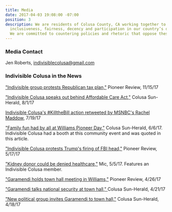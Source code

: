 ```yaml
---
title: Media
date: 2017-04-03 19:08:00 -07:00
position: 3
description: We are residents of Colusa County, CA working together to advocate for
  inclusiveness, fairness, decency and participation in our country’s democratic processes.
  We are committed to countering policies and rhetoric that oppose these values.
---
```


### Media Contact
Jen Roberts, [indivisiblecolusa@gmail.com](mailto:indivisiblecolusa@gmail.com)
 
 

### Indivisible Colusa in the News

["Indivisible group protests Republican tax plan,"](http://williamspioneer.com/article/83848) Pioneer Review, 11/15/17

["Indivisible Colusa speaks out behind Affordable Care Act,"](http://www.appeal-democrat.com/colusa_sun_herald/news/indivisible-colusa-speaks-out-behind-affordable-care-act/article_36d6b680-7738-11e7-8f64-0b2e8edc8f81.html) Colusa Sun-Herald, 8/1/17

[Indivisible Colusa's #KilltheBill action retweeted by MSNBC's Rachel Maddow,](https://twitter.com/maddow/status/887777091940429826) 7/19/17

["Family fun had by all at Williams Pioneer Day,"](http://www.appeal-democrat.com/colusa_sun_herald/news/family-fun-had-by-all-at-williams-pioneer-day/article_07901ee0-4b21-11e7-90b5-d77195c45f75.html) Colusa Sun-Herald, 6/6/17. Indivisible Colusa had a booth at this community event and was quoted in this article.

["Indivisible Colusa protests Trump's firing of FBI head,"](http://williamspioneer.com/article/81627) Pioneer Review, 5/17/17

["Kidney donor could be denied healthcare,"](https://www.facebook.com/MicMedia/videos/1497155663640552/?pnref=story) Mic, 5/5/17. Features an Indivisible Colusa member.

["Garamendi holds town hall meeting in Williams,"](http://williamspioneer.com/article/81896) Pioneer Review, 4/26/17

["Garamendi talks national security at town hall," ](http://www.appeal-democrat.com/colusa_sun_herald/garamendi-talks-national-security-at-town-hall/article_b1df8e94-270e-11e7-a34c-9397f8d26f98.html)Colusa Sun-Herald, 4/21/17

["New political group invites Garamendi to town hall,"](http://www.appeal-democrat.com/colusa_sun_herald/news/new-political-group-invites-garamendi-to-town-hall/article_8fde5f7a-24aa-11e7-8d12-bbf74ba4eee9.html) Colusa Sun-Herald, 4/18/17
